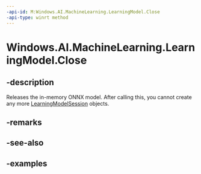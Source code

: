 ```yaml
---
-api-id: M:Windows.AI.MachineLearning.LearningModel.Close
-api-type: winrt method
---
```


<!-- Method syntax.
public void LearningModel.Close()
-->

# Windows.AI.MachineLearning.LearningModel.Close

## -description
Releases the in-memory ONNX model. After calling this, you cannot create any more [LearningModelSession](learningmodelsession.md) objects.

## -remarks

## -see-also

## -examples


